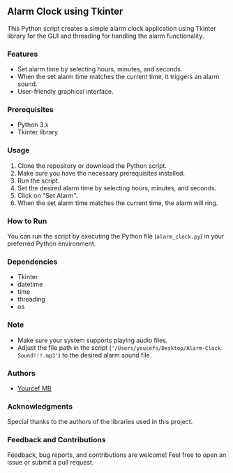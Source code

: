 ## Alarm Clock using Tkinter

This Python script creates a simple alarm clock application using Tkinter library for the GUI and threading for handling the alarm functionality.

### Features
- Set alarm time by selecting hours, minutes, and seconds.
- When the set alarm time matches the current time, it triggers an alarm sound.
- User-friendly graphical interface.

### Prerequisites
- Python 3.x
- Tkinter library

### Usage
1. Clone the repository or download the Python script.
2. Make sure you have the necessary prerequisites installed.
3. Run the script.
4. Set the desired alarm time by selecting hours, minutes, and seconds.
5. Click on "Set Alarm".
6. When the set alarm time matches the current time, the alarm will ring.

### How to Run
You can run the script by executing the Python file (`alarm_clock.py`) in your preferred Python environment.

### Dependencies
- Tkinter
- datetime
- time
- threading
- os

### Note
- Make sure your system supports playing audio files.
- Adjust the file path in the script (`'/Users/youcefs/Desktop/Alarm-Clock Sound!!!.mp3'`) to the desired alarm sound file.

### Authors
- [Yourcef MB](https://github.com/Xemum)


### Acknowledgments
Special thanks to the authors of the libraries used in this project.

### Feedback and Contributions
Feedback, bug reports, and contributions are welcome! Feel free to open an issue or submit a pull request.

